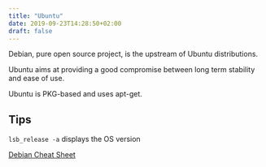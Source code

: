 ```yaml
---
title: "Ubuntu"
date: 2019-09-23T14:28:50+02:00
draft: false
---
```


Debian, pure open source project, is the upstream of Ubuntu distributions.

Ubuntu aims at providing a good compromise between long term stability and ease of use.

Ubuntu is PKG-based and uses apt-get.

## Tips

`lsb_release -a` displays the OS version

[Debian Cheat Sheet](https://wiki.debian.org/systemd/CheatSheet)
